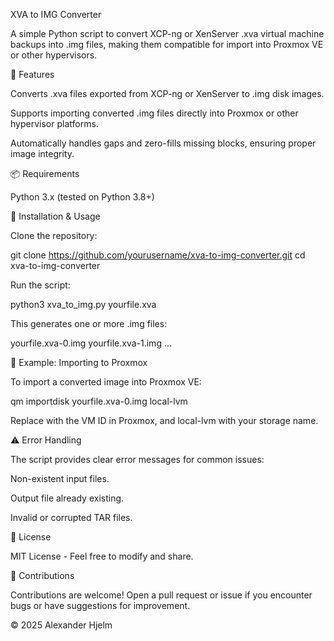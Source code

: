 XVA to IMG Converter

A simple Python script to convert XCP-ng or XenServer .xva virtual machine backups into .img files, making them compatible for import into Proxmox VE or other hypervisors.

🚀 Features

Converts .xva files exported from XCP-ng or XenServer to .img disk images.

Supports importing converted .img files directly into Proxmox or other hypervisor platforms.

Automatically handles gaps and zero-fills missing blocks, ensuring proper image integrity.

📦 Requirements

Python 3.x (tested on Python 3.8+)

🔧 Installation & Usage

Clone the repository:

git clone https://github.com/yourusername/xva-to-img-converter.git
cd xva-to-img-converter

Run the script:

python3 xva_to_img.py yourfile.xva

This generates one or more .img files:

yourfile.xva-0.img
yourfile.xva-1.img
...

📌 Example: Importing to Proxmox

To import a converted image into Proxmox VE:

qm importdisk <vmid> yourfile.xva-0.img local-lvm

Replace <vmid> with the VM ID in Proxmox, and local-lvm with your storage name.

⚠️ Error Handling

The script provides clear error messages for common issues:

Non-existent input files.

Output file already existing.

Invalid or corrupted TAR files.

📄 License

MIT License - Feel free to modify and share.

🤝 Contributions

Contributions are welcome! Open a pull request or issue if you encounter bugs or have suggestions for improvement.

© 2025 Alexander Hjelm

